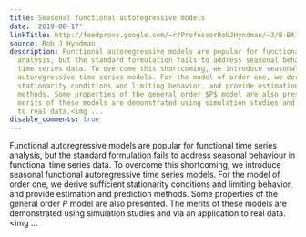 ```yaml
---
title: Seasonal functional autoregressive models
date: '2019-08-17'
linkTitle: http://feedproxy.google.com/~r/ProfessorRobJHyndman/~3/B-BAln_bkPw/
source: Rob J Hyndman
description: Functional autoregressive models are popular for functional time series
  analysis, but the standard formulation fails to address seasonal behaviour in functional
  time series data. To overcome this shortcoming, we introduce seasonal functional
  autoregressive time series models. For the model of order one, we derive sufficient
  stationarity conditions and limiting behavior, and provide estimation and prediction
  methods. Some properties of the general order $P$ model are also presented. The
  merits of these models are demonstrated using simulation studies and via an application
  to real data.<img ...
disable_comments: true
---
```

Functional autoregressive models are popular for functional time series analysis, but the standard formulation fails to address seasonal behaviour in functional time series data. To overcome this shortcoming, we introduce seasonal functional autoregressive time series models. For the model of order one, we derive sufficient stationarity conditions and limiting behavior, and provide estimation and prediction methods. Some properties of the general order $P$ model are also presented. The merits of these models are demonstrated using simulation studies and via an application to real data.<img ...